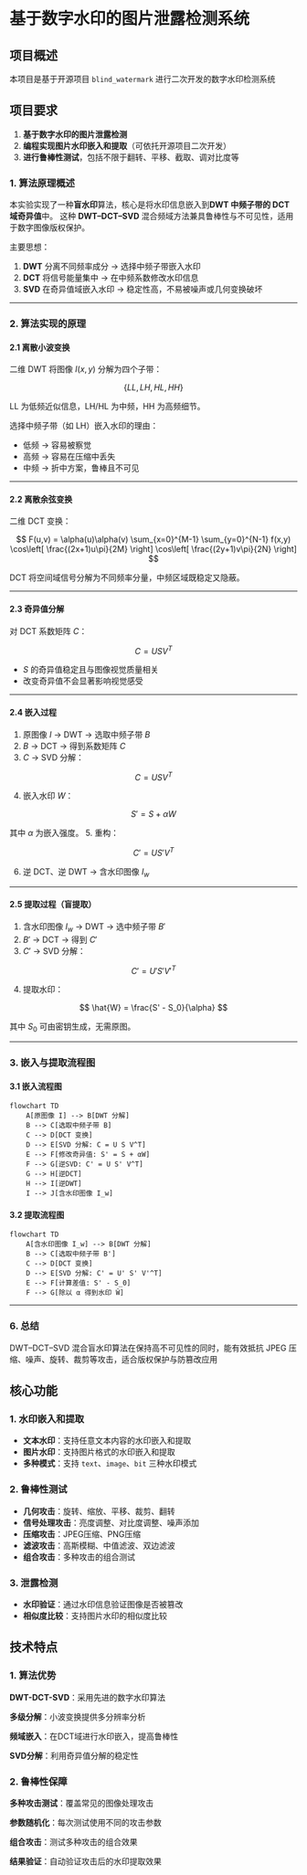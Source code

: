 # 基于数字水印的图片泄露检测系统

## 项目概述

本项目是基于开源项目 `blind_watermark` 进行二次开发的数字水印检测系统
## 项目要求

1. **基于数字水印的图片泄露检测**
2. **编程实现图片水印嵌入和提取**（可依托开源项目二次开发）
3. **进行鲁棒性测试**，包括不限于翻转、平移、截取、调对比度等
### 1. 算法原理概述

本实验实现了一种**盲水印**算法，核心是将水印信息嵌入到**DWT 中频子带的 DCT 域奇异值**中。
这种 **DWT–DCT–SVD** 混合频域方法兼具鲁棒性与不可见性，适用于数字图像版权保护。

主要思想：

1. **DWT** 分离不同频率成分 → 选择中频子带嵌入水印
2. **DCT** 将信号能量集中 → 在中频系数修改水印信息
3. **SVD** 在奇异值域嵌入水印 → 稳定性高，不易被噪声或几何变换破坏

---

### 2. 算法实现的原理

#### 2.1 离散小波变换

二维 DWT 将图像 $I(x,y)$ 分解为四个子带：

$$
\{LL, LH, HL, HH\}
$$

LL 为低频近似信息，LH/HL 为中频，HH 为高频细节。

选择中频子带（如 LH）嵌入水印的理由：

* 低频 → 容易被察觉
* 高频 → 容易在压缩中丢失
* 中频 → 折中方案，鲁棒且不可见

---

#### 2.2 离散余弦变换

二维 DCT 变换：

$$
F(u,v) = \alpha(u)\alpha(v) \sum_{x=0}^{M-1} \sum_{y=0}^{N-1} f(x,y) 
\cos\left[ \frac{(2x+1)u\pi}{2M} \right]
\cos\left[ \frac{(2y+1)v\pi}{2N} \right]
$$

DCT 将空间域信号分解为不同频率分量，中频区域既稳定又隐蔽。

---

#### 2.3 奇异值分解

对 DCT 系数矩阵 $C$：

$$
C = U S V^T
$$

* $S$ 的奇异值稳定且与图像视觉质量相关
* 改变奇异值不会显著影响视觉感受

---

#### 2.4 嵌入过程

1. 原图像 $I$ → DWT → 选取中频子带 $B$
2. $B$ → DCT → 得到系数矩阵 $C$
3. $C$ → SVD 分解：

$$
C = U S V^T
$$

4. 嵌入水印 $W$：

$$
S' = S + \alpha W
$$

其中 $\alpha$ 为嵌入强度。
5\. 重构：

$$
C' = U S' V^T
$$

6. 逆 DCT、逆 DWT → 含水印图像 $I_w$

---

#### 2.5 提取过程（盲提取）

1. 含水印图像 $I_w$ → DWT → 选中频子带 $B'$
2. $B'$ → DCT → 得到 $C'$
3. $C'$ → SVD 分解：

$$
C' = U' S' V'^T
$$

4. 提取水印：

$$
\hat{W} = \frac{S' - S_0}{\alpha}
$$

其中 $S_0$ 可由密钥生成，无需原图。

---

### 3. 嵌入与提取流程图

#### 3.1 嵌入流程图

```mermaid
flowchart TD
    A[原图像 I] --> B[DWT 分解]
    B --> C[选取中频子带 B]
    C --> D[DCT 变换]
    D --> E[SVD 分解: C = U S V^T]
    E --> F[修改奇异值: S' = S + αW]
    F --> G[逆SVD: C' = U S' V^T]
    G --> H[逆DCT]
    H --> I[逆DWT]
    I --> J[含水印图像 I_w]
```

#### 3.2 提取流程图

```mermaid
flowchart TD
    A[含水印图像 I_w] --> B[DWT 分解]
    B --> C[选取中频子带 B']
    C --> D[DCT 变换]
    D --> E[SVD 分解: C' = U' S' V'^T]
    E --> F[计算差值: S' - S_0]
    F --> G[除以 α 得到水印 Ŵ]
```

---


### 6. 总结

DWT–DCT–SVD 混合盲水印算法在保持高不可见性的同时，能有效抵抗 JPEG 压缩、噪声、旋转、裁剪等攻击，适合版权保护与防篡改应用






## 核心功能

### 1. 水印嵌入和提取
- **文本水印**：支持任意文本内容的水印嵌入和提取
- **图片水印**：支持图片格式的水印嵌入和提取
- **多种模式**：支持 `text`、`image`、`bit` 三种水印模式

### 2. 鲁棒性测试
- **几何攻击**：旋转、缩放、平移、裁剪、翻转
- **信号处理攻击**：亮度调整、对比度调整、噪声添加
- **压缩攻击**：JPEG压缩、PNG压缩
- **滤波攻击**：高斯模糊、中值滤波、双边滤波
- **组合攻击**：多种攻击的组合测试

### 3. 泄露检测
- **水印验证**：通过水印信息验证图像是否被篡改
- **相似度比较**：支持图片水印的相似度比较



## 技术特点

### 1. 算法优势
 **DWT-DCT-SVD**：采用先进的数字水印算法

 **多级分解**：小波变换提供多分辨率分析

 **频域嵌入**：在DCT域进行水印嵌入，提高鲁棒性

 **SVD分解**：利用奇异值分解的稳定性


### 2. 鲁棒性保障
 **多种攻击测试**：覆盖常见的图像处理攻击

 **参数随机化**：每次测试使用不同的攻击参数

 **组合攻击**：测试多种攻击的组合效果

 **结果验证**：自动验证攻击后的水印提取效果



